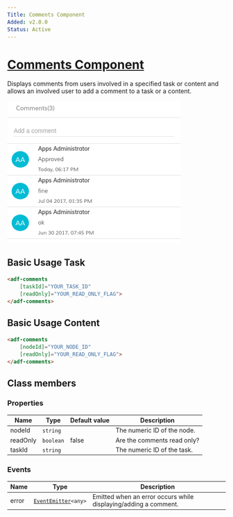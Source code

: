 ```yaml
---
Title: Comments Component
Added: v2.0.0
Status: Active
---
```


# [Comments Component](lib/core/src/lib/comments/comments.component.ts "Defined in comments.component.ts")

Displays comments from users involved in a specified task or content and allows an involved user to add a comment to a task or a content.

![adf-comments](../../docassets/images/adf-comments.png)

## Basic Usage Task

```html
<adf-comments
    [taskId]="YOUR_TASK_ID"
    [readOnly]="YOUR_READ_ONLY_FLAG">
</adf-comments>
```

## Basic Usage Content

```html
<adf-comments
    [nodeId]="YOUR_NODE_ID"
    [readOnly]="YOUR_READ_ONLY_FLAG">
</adf-comments>
```

## Class members

### Properties

| Name | Type | Default value | Description |
| ---- | ---- | ------------- | ----------- |
| nodeId | `string` |  | The numeric ID of the node. |
| readOnly | `boolean` | false | Are the comments read only? |
| taskId | `string` |  | The numeric ID of the task. |

### Events

| Name | Type | Description |
| ---- | ---- | ----------- |
| error | [`EventEmitter`](https://angular.io/api/core/EventEmitter)`<any>` | Emitted when an error occurs while displaying/adding a comment. |

